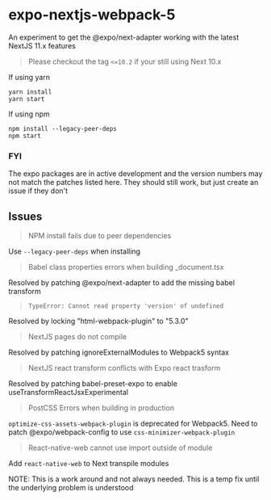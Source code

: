 # expo-nextjs-webpack-5

An experiment to get the @expo/next-adapter working with the latest NextJS 11.x features

> Please checkout the tag `<=10.2` if your still using Next 10.x

If using yarn

```
yarn install
yarn start
```

If using npm

```
npm install --legacy-peer-deps
npm start
```

### FYI

The expo packages are in active development and the version numbers may not match the patches listed here. They should still work, but just create an issue if they don't

## Issues

> NPM install fails due to peer dependencies

Use `--legacy-peer-deps` when installing

> Babel class properties errors when building \_document.tsx

Resolved by patching @expo/next-adapter to add the missing babel transform

> `TypeError: Cannot read property 'version' of undefined`

Resolved by locking "html-webpack-plugin" to "5.3.0"

> NextJS pages do not compile

Resolved by patching ignoreExternalModules to Webpack5 syntax

> NextJS react transform conflicts with Expo react trasform

Resolved by patching babel-preset-expo to enable useTransformReactJsxExperimental

> PostCSS Errors when building in production

`optimize-css-assets-webpack-plugin` is deprecated for Webpack5. Need to patch @expo/webpack-config to use `css-minimizer-webpack-plugin`

> React-native-web cannot use import outside of module

Add `react-native-web` to Next transpile modules

NOTE: This is a work around and not always needed. This is a temp fix until the underlying problem is understood

